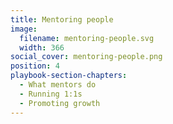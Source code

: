 ```yaml
---
title: Mentoring people
image:
  filename: mentoring-people.svg
  width: 366
social_cover: mentoring-people.png
position: 4
playbook-section-chapters:
  - What mentors do
  - Running 1:1s
  - Promoting growth
---
```

